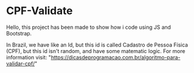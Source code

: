 # CPF-Validate

Hello, this project has been made to show how i code using JS and Bootstrap.

In Brazil, we have like an Id, but this id is called Cadastro de Pessoa Física (CPF), but this id isn't random, and have some matematic logic.
For more information visit: "https://dicasdeprogramacao.com.br/algoritmo-para-validar-cpf/"
